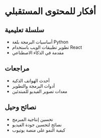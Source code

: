 # أفكار للمحتوى المستقبلي

## سلسلة تعليمية
- أساسيات البرمجة بلغة Python
- تطوير تطبيقات الويب باستخدام React
- مقدمة في الذكاء الاصطناعي

## مراجعات
- أحدث الهواتف الذكية
- أدوات البرمجة والتطوير
- معدات تصوير الفيديو للمبتدئين

## نصائح وحيل
- تحسين إنتاجية المبرمج
- نصائح لتحسين جودة الفيديو
- كيفية النمو على منصة يوتيوب